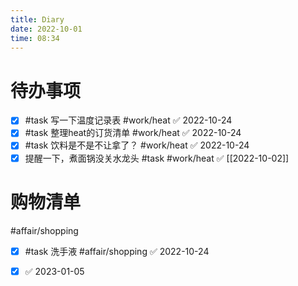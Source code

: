 ```yaml
---
title: Diary
date: 2022-10-01
time: 08:34
---
```


# 待办事项 
- [x] #task 写一下温度记录表 #work/heat ✅ 2022-10-24
- [x] #task 整理heat的订货清单 #work/heat ✅ 2022-10-24
- [x] #task 饮料是不是不让拿了？ #work/heat ✅ 2022-10-24
- [x] 提醒一下，煮面锅没关水龙头 #task #work/heat ✅ [[2022-10-02]]

# 购物清单
#affair/shopping 
- [x] #task 洗手液 #affair/shopping ✅ 2022-10-24
- [x]  ✅ 2023-01-05



